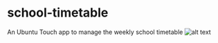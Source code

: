 # school-timetable
An Ubuntu Touch app to manage the weekly school timetable
![alt text](https://raw.githubusercontent.com/mymike00/school-timetable/master/School/schoolhouse.svg "School TimeTable logo")

